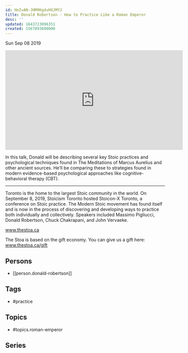```yaml
---
id: HoIvAN-JHM9Kg4vHXJMYJ
title: Donald Robertson - How to Practice Like a Roman Emperor
desc: ''
updated: 1643723096351
created: 1567893600000
---
```





Sun Sep 08 2019

<iframe width="560" height="315" src="https://www.youtube.com/embed/blwcQE4bywA" title="Donald Robertson - How to Practice Like a Roman Emperor" frameborder="0" allow="accelerometer; autoplay; clipboard-write; encrypted-media; gyroscope; picture-in-picture" allowfullscreen ></iframe>

In this talk, Donald will be describing several key Stoic practices and psychological techniques found in The Meditations of Marcus Aurelius and other ancient sources.  He’ll be comparing these to strategies found in modern evidence-based psychological approaches like cognitive-behavioral therapy (CBT).  

***

Toronto is the home to the largest Stoic community in the world. On September 8, 2019, Stoicism Toronto hosted Stoicon-X Toronto, a conference on Stoic practice. The Modern Stoic movement has found itself and is now in the process of discovering and developing ways to practice both individually and collectively. Speakers included Massimo Pigliucci, Donald Robertson, Chuck Chakrapani, and John Vervaeke.

www.thestoa.ca

The Stoa is based on the gift economy. You can give us a gift here: www.thestoa.ca/gift

## Persons

- [[person.donald-robertson]]

## Tags

- #practice

## Topics

- #topics.roman-emperor

## Series



